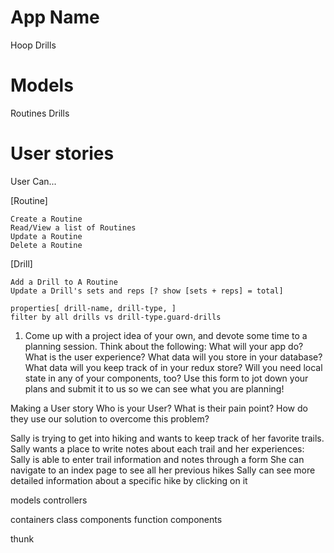 # App Name
Hoop Drills


# Models
Routines
Drills

# User stories 
User Can...

[Routine]

    Create a Routine
    Read/View a list of Routines
    Update a Routine
    Delete a Routine

[Drill]

    Add a Drill to A Routine
    Update a Drill's sets and reps [? show [sets + reps] = total]

    properties[ drill-name, drill-type, ]
    filter by all drills vs drill-type.guard-drills

1. Come up with a project idea of your own, and devote some time to a planning session. 
Think about the following:
What will your app do? What is the user experience?
What data will you store in your database?
What data will you keep track of in your redux store? Will you need local state in any of your components, too?
Use this form to jot down your plans and submit it to us so we can see what you are planning! 


Making a User story
Who is your User?
What is their pain point?
How do they use our solution to overcome this problem?


Sally is trying to get into hiking and wants to keep track of her favorite trails.  Sally wants a place to write notes about each trail and her experiences:
Sally is able to enter trail information and notes through a form
She can navigate to an index page to see all her previous hikes
Sally can see more detailed information about a specific hike by clicking on it
 

models
controllers

containers
class components
function components

thunk
